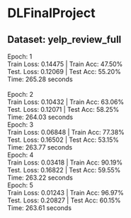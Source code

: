 # DLFinalProject

## Dataset: yelp_review_full
Epoch:  1<br>
        Train Loss: 0.14475 | Train Acc: 47.50%<br>
        Test. Loss: 0.12069 |  Test Acc: 55.20%<br>
        Time: 265.28 seconds<br><br>
Epoch:  2<br>
        Train Loss: 0.10432 | Train Acc: 63.06%<br>
        Test. Loss: 0.12071 |  Test Acc: 58.25%<br>
        Time: 264.03 seconds<br>
Epoch:  3<br>
        Train Loss: 0.06848 | Train Acc: 77.38%<br>
        Test. Loss: 0.16502 |  Test Acc: 53.15%<br>
        Time: 263.77 seconds<br>
Epoch:  4<br>
        Train Loss: 0.03418 | Train Acc: 90.19%<br>
        Test. Loss: 0.16822 |  Test Acc: 59.55%<br>
        Time: 263.22 seconds<br>
Epoch:  5<br>
        Train Loss: 0.01243 | Train Acc: 96.97%<br>
        Test. Loss: 0.20827 |  Test Acc: 60.15%<br>
        Time: 263.61 seconds<br>
